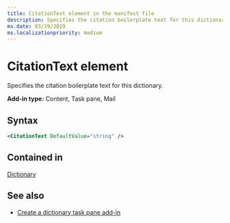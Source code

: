 ```yaml
---
title: CitationText element in the manifest file
description: Specifies the citation boilerplate text for this dictionary.
ms.date: 03/19/2019
ms.localizationpriority: medium
---
```


# CitationText element

Specifies the citation boilerplate text for this dictionary.

**Add-in type:** Content, Task pane, Mail

## Syntax

```XML
<CitationText DefaultValue="string" />
```

## Contained in

[Dictionary](dictionary.md)

## See also

- [Create a dictionary task pane add-in](../../word/dictionary-task-pane-add-ins.md)
